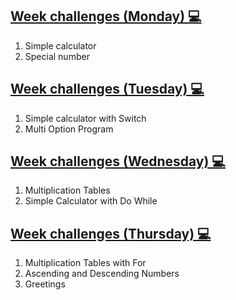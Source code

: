 ## [Week challenges (Monday) 💻](./monday/) 

1. Simple calculator
2. Special number

## [Week challenges (Tuesday) 💻](./tuesday/)

1. Simple calculator with Switch
2. Multi Option Program

## [Week challenges (Wednesday) 💻](./wednesday/)
1. Multiplication Tables
2. Simple Calculator with Do While

## [Week challenges (Thursday) 💻](./thursday/)
1. Multiplication Tables with For
2. Ascending and Descending Numbers
3. Greetings